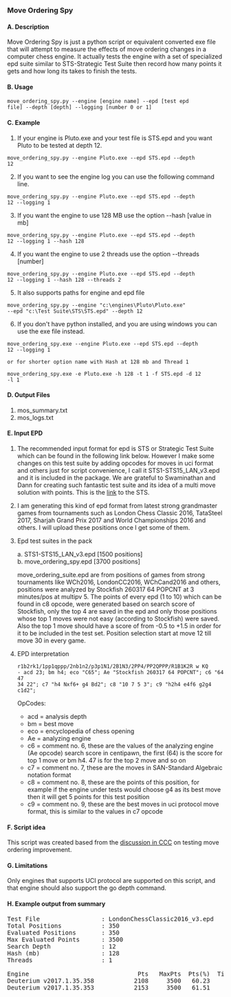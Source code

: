 ### Move Ordering Spy

#### A. Description

Move Ordering Spy is just a python script or equivalent converted exe file that will attempt to measure the effects of move ordering changes in a computer chess engine. It actually tests the engine with a set of specialized epd suite similar to STS-Strategic Test Suite then record how many points it gets and how long its takes to finish the tests.

#### B. Usage

<code>move_ordering_spy.py --engine [engine name] --epd [test epd file] --depth [depth] --logging [number 0 or 1]</code>

#### C. Example

1. If your engine is Pluto.exe and your test file is STS.epd and you want Pluto to be tested at depth 12.

<code>move_ordering_spy.py --engine Pluto.exe --epd STS.epd --depth 12</code>

2. If you want to see the engine log you can use the following command line.

<code>move_ordering_spy.py --engine Pluto.exe --epd STS.epd --depth 12 --logging 1</code>

3. If you want the engine to use 128 MB use the option --hash [value in mb]

<code>move_ordering_spy.py --engine Pluto.exe --epd STS.epd --depth 12 --logging 1 --hash 128</code>

4. If you want the engine to use 2 threads use the option --threads [number]

<code>move_ordering_spy.py --engine Pluto.exe --epd STS.epd --depth 12 --logging 1 --hash 128 --threads 2</code>

5. It also supports paths for engine and epd file

<code>move_ordering_spy.py --engine "c:\engines\Pluto\Pluto.exe" --epd "c:\Test Suite\STS\STS.epd" --depth 12</code>

6. If you don't have python installed, and you are using windows you can use the exe file instead.

<code>move_ordering_spy.exe --engine Pluto.exe --epd STS.epd --depth 12 --logging 1</code>

    or for shorter option name with Hash at 128 mb and Thread 1

<code>move_ordering_spy.exe -e Pluto.exe -h 128 -t 1 -f STS.epd -d 12 -l 1</code>


#### D. Output Files

1. mos_summary.txt
2. mos_logs.txt

#### E. Input EPD

1. The recommended input format for epd is STS or Strategic Test Suite which can be found in the following link below. However I make some changes on this test suite by adding opcodes for moves in uci format and others just for script convenience, I call it STS1-STS15_LAN_v3.epd and it is included in the package. We are grateful to Swaminathan and Dann for creating such fantastic test suite and its idea of a multi move solution with points. This is the [link](https://sites.google.com/site/strategictestsuite/) to the STS.

2. I am generating this kind of epd format from latest strong grandmaster games from tournaments such as London Chess Classic 2016, TataSteel 2017, Sharjah Grand Prix 2017 and World Championships 2016 and others. I will upload these positions once I get some of them.

3. Epd test suites in the pack

    a. STS1-STS15_LAN_v3.epd [1500 positions]  
    b. move_ordering_spy.epd [3700 positions]  
    
   move_ordering_suite.epd are from positions of games from strong tournaments like WCh2016, LondonCC2016, WChCand2016 and others,    positions were analyzed by Stockfish 260317 64 POPCNT at 3 minutes/pos at multipv 5. The points of every epd (1 to 10) which can be found in c8 opcode, were generated based on search score of Stockfish, only the top 4 are saved in the epd and only those positions whose top 1 moves were not easy (according to Stockfish) were saved. Also the top 1 move should have a score of from -0.5 to +1.5 in order for it to be included in the test set. Position selection start at move 12 till move 30 in every game.
    
4. EPD interpretation
   
    <code>r1b2rk1/1pp1qppp/2nb1n2/p3p1N1/2B1N3/2PP4/PP2QPPP/R1B1K2R w KQ - acd 23; bm h4; eco "C65"; Ae "Stockfish 260317 64 POPCNT";
          c6 "64 47 34 22"; c7 "h4 Nxf6+ g4 Bd2"; c8 "10 7 5 3"; c9 "h2h4 e4f6 g2g4 c1d2";</code>
     
    OpCodes:
    
    * acd = analysis depth  
    * bm  = best move  
    * eco = encyclopedia of chess opening  
    * Ae  = analyzing engine  
    * c6  = comment no. 6, these are the values of the analyzing engine (Ae opcode) search score in centipawn, the first (64) is the                 score for top 1 move or bm h4. 47 is for the top 2 move and so on  
    * c7  = comment no. 7, these are the moves in SAN-Standard Algebraic notation format  
    * c8  = comment no. 8, these are the points of this position, for example if the engine under tests would choose g4 as its best move             then it will get 5 points for this test position  
    * c9  = comment no. 9, these are the best moves in uci protocol move format, this is similar to the values in c7 opcode    

#### F. Script idea

This script was created based from the [discussion in CCC](http://talkchess.com/forum/viewtopic.php?topic_view=threads&p=710117&t=63555) on testing move ordering improvement.

#### G. Limitations

Only engines that supports UCI protocol are supported on this script, and that engine should also support the go depth command.

#### H. Example output from summary

<pre>
Test File                 : LondonChessClassic2016_v3.epd
Total Positions           : 350
Evaluated Positions       : 350
Max Evaluated Points      : 3500
Search Depth              : 12
Hash (mb)                 : 128
Threads                   : 1

Engine                              Pts   MaxPts  Pts(%)  Time(ms) Top1(%)
Deuterium v2017.1.35.358           2108     3500   60.23    131757   37.14
Deuterium v2017.1.35.353           2153     3500   61.51    132585   39.71
</pre>



